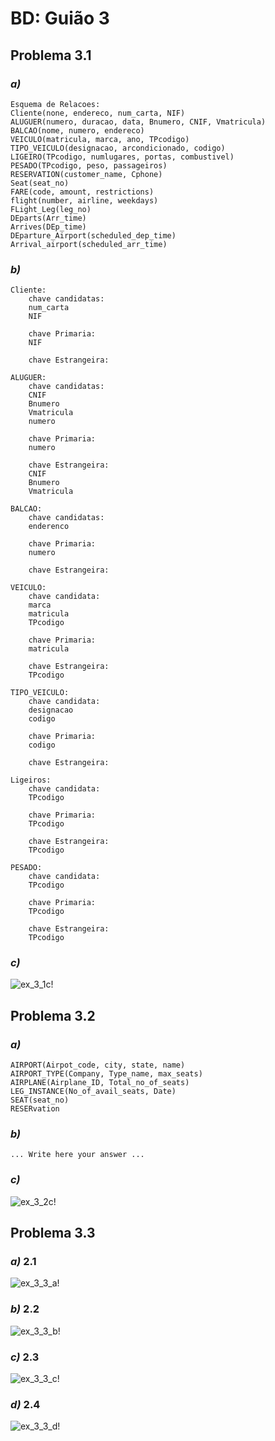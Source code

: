 # BD: Guião 3


## ​Problema 3.1
 
### *a)*

```
Esquema de Relacoes:
Cliente(none, endereco, num_carta, NIF)
ALUGUER(numero, duracao, data, Bnumero, CNIF, Vmatricula)
BALCAO(nome, numero, endereco)
VEICULO(matricula, marca, ano, TPcodigo)
TIPO_VEICULO(designacao, arcondicionado, codigo)
LIGEIRO(TPcodigo, numlugares, portas, combustivel)
PESADO(TPcodigo, peso, passageiros)
RESERVATION(customer_name, Cphone)
Seat(seat_no)
FARE(code, amount, restrictions)
flight(number, airline, weekdays)
FLight_Leg(leg_no)
DEparts(Arr_time)
Arrives(DEp_time)
DEparture_Airport(scheduled_dep_time)
Arrival_airport(scheduled_arr_time)
```


### *b)* 

```
Cliente:
    chave candidatas:
    num_carta
    NIF

    chave Primaria:
    NIF

    chave Estrangeira:

ALUGUER:
    chave candidatas:
    CNIF
    Bnumero
    Vmatricula
    numero

    chave Primaria:
    numero

    chave Estrangeira:
    CNIF
    Bnumero
    Vmatricula

BALCAO:
    chave candidatas:
    enderenco

    chave Primaria:
    numero

    chave Estrangeira:

VEICULO:
    chave candidata:
    marca
    matricula
    TPcodigo

    chave Primaria:
    matricula

    chave Estrangeira:
    TPcodigo

TIPO_VEICULO:
    chave candidata:
    designacao
    codigo

    chave Primaria:
    codigo

    chave Estrangeira:

Ligeiros:
    chave candidata:
    TPcodigo

    chave Primaria:
    TPcodigo

    chave Estrangeira:
    TPcodigo

PESADO:
    chave candidata:
    TPcodigo

    chave Primaria:
    TPcodigo

    chave Estrangeira:
    TPcodigo

```


### *c)* 

![ex_3_1c!](ex_3_1c.jpg "AnImage")


## ​Problema 3.2

### *a)*

```
AIRPORT(Airpot_code, city, state, name)
AIRPORT_TYPE(Company, Type_name, max_seats)
AIRPLANE(Airplane_ID, Total_no_of_seats)
LEG_INSTANCE(No_of_avail_seats, Date)
SEAT(seat_no)
RESERvation

```


### *b)* 

```
... Write here your answer ...
```


### *c)* 

![ex_3_2c!](ex_3_2c.jpg "AnImage")


## ​Problema 3.3


### *a)* 2.1

![ex_3_3_a!](ex_3_3a.jpg "AnImage")

### *b)* 2.2

![ex_3_3_b!](ex_3_3b.jpg "AnImage")

### *c)* 2.3

![ex_3_3_c!](ex_3_3c.jpg "AnImage")

### *d)* 2.4

![ex_3_3_d!](ex_3_3d.jpg "AnImage")